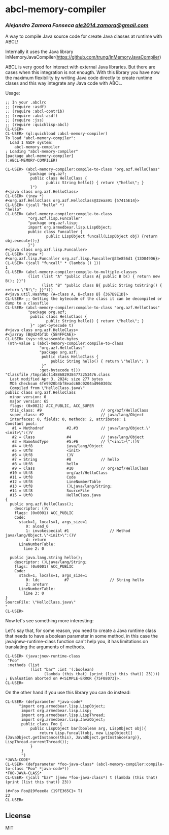 # abcl-memory-compiler
### _Alejandro Zamora Fonseca <ale2014.zamora@gmail.com>_

A way to compile Java source code for create Java classes at runtime with ABCL!

Internally it uses the Java library InMemoryJavaCompiler(https://github.com/trung/InMemoryJavaCompiler)

ABCL is very good for interact with external Java libraries.
But there are cases when this integration is not enougth.
With this library you have now the maximum flexibility by writing Java code directly to create runtime clases
and this way integrate any Java code with ABCL.

Usage:

```
;; In your .abclrc
;; (require :asdf)
;; (require :abcl-contrib)
;; (require :abcl-asdf)
;; (require :jss)
;; (require :quicklisp-abcl)
CL-USER>
CL-USER> (ql:quickload :abcl-memory-compiler)
To load "abcl-memory-compiler":
  Load 1 ASDF system:
    abcl-memory-compiler
; Loading "abcl-memory-compiler"
[package abcl-memory-compiler]
(:ABCL-MEMORY-COMPILER)

CL-USER> (abcl-memory-compiler:compile-to-class "org.azf.HelloClass"
          "package org.azf;
           public class HelloClass {
                  public String hello() { return \"hello\"; }
           }")
#<java class org.azf.HelloClass>
CL-USER> (jnew *)
#<org.azf.HelloClass org.azf.HelloClass@32eaa91 {57415E14}>
CL-USER> (jcall "hello" *)
"hello"
CL-USER> (abcl-memory-compiler:compile-to-class
          "org.azf.lisp.Funcaller"
          "package org.azf.lisp;
          import org.armedbear.lisp.LispObject;
          public class Funcaller {
                  public LispObject funcall(LispObject obj) {return obj.execute();}
          }")
#<java class org.azf.lisp.Funcaller>
CL-USER> (jnew *)
#<org.azf.lisp.Funcaller org.azf.lisp.Funcaller@23e856d1 {13D049D6}>
CL-USER> (jcall "funcall" * (lambda () 1))
1
CL-USER> (abcl-memory-compiler:compile-to-multiple-classes
          (list (list "A" "public class A{ public B b() { return new B(); }}")
                (list "B" "public class B{ public String toString() { return \"B!\"; }}")))
#<java.util.HashMap {A=class A, B=class B} {367B9E1D}>
CL-USER> ;; Getting the bytecode of the class it can be decompiled or dump to a classfile
CL-USER> (abcl-memory-compiler:compile-to-class "org.azf.HelloClass"
          "package org.azf;
           public class HelloClass {
                  public String hello() { return \"hello\"; }
           }" :get-bytecode t)
#<java class org.azf.HelloClass>
#<jarray [B@d24bf1b {5B4FFCAE}>
CL-USER> (sys::disassemble-bytes
 (nth-value 1 (abcl-memory-compiler:compile-to-class
               "org.azf.HelloClass"
               "package org.azf;
                public class HelloClass {
                    public String hello() { return \"hello\"; }
                }"
               :get-bytecode t)))
"Classfile /tmp/abcl14886829384772253476.class
  Last modified Apr 3, 2024; size 277 bytes
  MD5 checksum 4fe9920b4bf8eadc68c0204ad960303c
  Compiled from \"HelloClass.java\"
public class org.azf.HelloClass
  minor version: 0
  major version: 65
  flags: (0x0021) ACC_PUBLIC, ACC_SUPER
  this_class: #9                          // org/azf/HelloClass
  super_class: #2                         // java/lang/Object
  interfaces: 0, fields: 0, methods: 2, attributes: 1
Constant pool:
   #1 = Methodref          #2.#3          // java/lang/Object.\"<init>\":()V
   #2 = Class              #4             // java/lang/Object
   #3 = NameAndType        #5:#6          // \"<init>\":()V
   #4 = Utf8               java/lang/Object
   #5 = Utf8               <init>
   #6 = Utf8               ()V
   #7 = String             #8             // hello
   #8 = Utf8               hello
   #9 = Class              #10            // org/azf/HelloClass
  #10 = Utf8               org/azf/HelloClass
  #11 = Utf8               Code
  #12 = Utf8               LineNumberTable
  #13 = Utf8               ()Ljava/lang/String;
  #14 = Utf8               SourceFile
  #15 = Utf8               HelloClass.java
{
  public org.azf.HelloClass();
    descriptor: ()V
    flags: (0x0001) ACC_PUBLIC
    Code:
      stack=1, locals=1, args_size=1
         0: aload_0
         1: invokespecial #1                  // Method java/lang/Object.\"<init>\":()V
         4: return
      LineNumberTable:
        line 2: 0

  public java.lang.String hello();
    descriptor: ()Ljava/lang/String;
    flags: (0x0001) ACC_PUBLIC
    Code:
      stack=1, locals=1, args_size=1
         0: ldc           #7                  // String hello
         2: areturn
      LineNumberTable:
        line 3: 0
}
SourceFile: \"HelloClass.java\"
"
CL-USER>
```

Now let's see something more interesting:

Let's say that, for some reason, you need to create a Java runtime class that needs to have a boolean parameter in some method, in this case the java:jnew-runtime-class function can't help you, it has limitations on translating the arguments of methods.

```
CL-USER> (java:jnew-runtime-class
 "Foo"
 :methods (list
           (list "bar" :int '(:boolean)
                 (lambda (this that) (print (list this that)) 23))))
; Evaluation aborted on #<SIMPLE-ERROR {75F08073}>.
CL-USER>
```

On the other hand if you use this library you can do instead:
```
CL-USER> (defparameter *java-code*
      "import org.armedbear.lisp.LispObject;
       import org.armedbear.lisp.Lisp;
       import org.armedbear.lisp.LispThread;
       import org.armedbear.lisp.JavaObject;
       public class Foo {
           public LispObject bar(boolean arg, LispObject obj){
               return Lisp.funcall(obj, new LispObject[]{JavaObject.getInstance(this), JavaObject.getInstance(arg)}, LispThread.currentThread());
           }
       }
       ")
*JAVA-CODE*
CL-USER> (defparameter *foo-java-class* (abcl-memory-compiler:compile-to-class "Foo" *java-code*))
*FOO-JAVA-CLASS*
CL-USER> (jcall "bar" (jnew *foo-java-class*) t (lambda (this that) (print (list this that)) 23))

(#<Foo Foo@19feee8a {19FE365C}> T)
23
CL-USER>
```

## License

MIT
